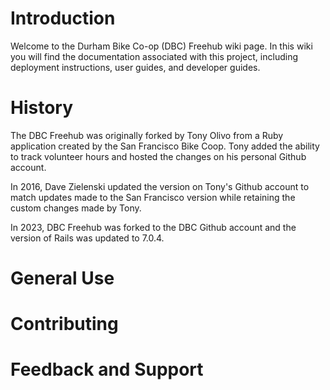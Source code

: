 # Introduction
Welcome to the Durham Bike Co-op (DBC) Freehub wiki page. In this wiki you will find the
documentation associated with this project, including deployment instructions, user guides,
and developer guides.

# History
The DBC Freehub was originally forked by Tony Olivo from a Ruby application created by the San
Francisco Bike Coop. Tony added the ability to track volunteer hours and hosted the changes on
his personal Github account.

In 2016, Dave Zielenski updated the version on Tony's Github account to match updates made to the
San Francisco version while retaining the custom changes made by Tony.

In 2023, DBC Freehub was forked to the DBC Github account and the version of Rails was updated to
7.0.4.

# General Use

# Contributing

# Feedback and Support
